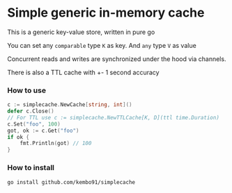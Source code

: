 # Simple generic in-memory cache
This is a generic key-value store, written in pure go

You can set any `comparable` type `K` as key. And `any` type `V` as value

Concurrent reads and writes are synchronized under the hood via channels.

There is also a TTL cache with +- 1 second accuracy
### How to use
```go
c := simplecache.NewCache[string, int]()
defer c.Close()
// For TTL use c := simplecache.NewTTLCache[K, D](ttl time.Duration)
c.Set("foo", 100)
got, ok := c.Get("foo")
if ok {
    fmt.Println(got) // 100
}
```
### How to install
```
go install github.com/kembo91/simplecache
```